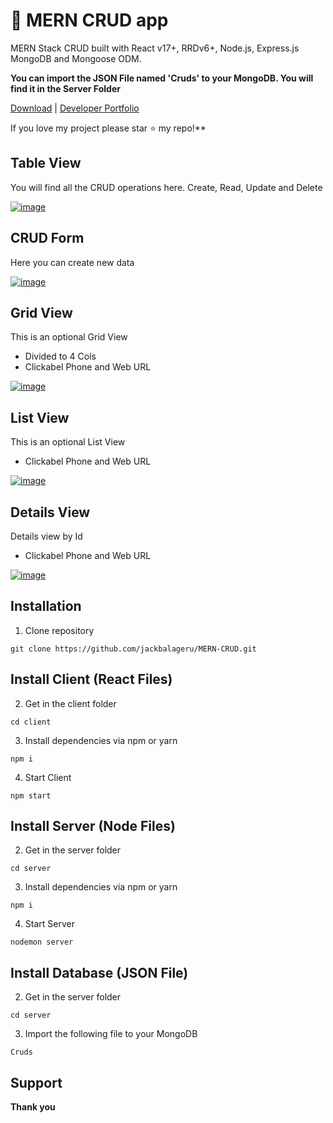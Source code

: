 # 🤘 MERN CRUD app

MERN Stack CRUD built with React v17+, RRDv6+, Node.js, Express.js MongoDB and Mongoose ODM.

**You can import the JSON File named 'Cruds' to your MongoDB. You will find it in the Server Folder**

[Download](https://github.com/jackbalageru/MERN-CRUD) | [Developer Portfolio](https://henok.us)

 If you love my project please star ⭐️ my repo!**

## Table View

You will find all the CRUD operations here. Create, Read, Update and Delete

[![image](https://atlanticplc.com/wp-content/uploads/mern-crud/CRUD_Table_View.png)](https://henok.us/)

## CRUD Form

Here you can create new data

[![image](https://atlanticplc.com/wp-content/uploads/mern-crud/CRUD_Create.png)](https://henok.us/)

## Grid View

This is an optional Grid View

- Divided to 4 Cols
- Clickabel Phone and Web URL

[![image](https://atlanticplc.com/wp-content/uploads/mern-crud/CRUD_Grid_View.png)](https://henok.us/)

## List View

This is an optional List View

- Clickabel Phone and Web URL

[![image](https://atlanticplc.com/wp-content/uploads/mern-crud/CRUD_List_View.png)](https://henok.us/)

## Details View

Details view by Id

- Clickabel Phone and Web URL

[![image](https://atlanticplc.com/wp-content/uploads/mern-crud/CRUD_Details_Page.png)](https://henok.us/)

## Installation

1. Clone repository

```shell
git clone https://github.com/jackbalageru/MERN-CRUD.git
```

## Install Client (React Files)

2. Get in the client folder

```shell
cd client
```

3. Install dependencies via npm or yarn

```shell
npm i
```

4. Start Client

```shell
npm start
```

## Install Server (Node Files)

2. Get in the server folder

```shell
cd server
```

3. Install dependencies via npm or yarn

```shell
npm i
```

4. Start Server

```shell
nodemon server
```

## Install Database (JSON File)

2. Get in the server folder

```shell
cd server
```

3. Import the following file to your MongoDB

```shell
Cruds
```

## Support



**Thank you**
